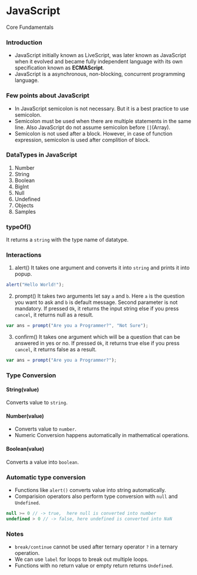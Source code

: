 # JavaScript
Core Fundamentals

### Introduction
* JavaScript initially known as LiveScript, was later known as JavaScript when it evolved and became fully independent language with its own specification known as **ECMAScript**.
* JavaScript is a asynchronous, non-blocking, concurrent programming language.

### Few points about JavaScript
* In JavaScript semicolon is not necessary. But it is a best practice to use semicolon.
* Semicolon must be used when there are multiple statements in the same line. Also JavaScript do not assume semicolon before `[]`(Array).  
* Semicolon is not used after a block. However, in case of function expression, semicolon is used after complition of block. 

### DataTypes in JavaScript
1) Number
2) String
3) Boolean
4) BigInt
5) Null
6) Undefined
7) Objects
8) Samples

### typeOf()
It returns a `string` with the type name of datatype.

### Interactions 
1) alert()
It takes one argument and converts it into `string` and prints it into popup.
```JavaScript
alert("Hello World!");
```
2) prompt()
It takes two arguments let say `a` and `b`. Here `a` is the question you want to ask and `b` is default message. Second parameter is not mandatory.
If pressed `Ok`, it returns the input string else if you press `cancel`, it returns null as a result.
```JavaScript
var ans = prompt("Are you a Programmer?", "Not Sure");
```
3) confirm()
It takes one argument which will be a question that can be answered in yes or no.
If pressed `Ok`, it returns true else if you press `cancel`, it returns false as a result.
```JavaScript
var ans = prompt("Are you a Programmer?");
```

### Type Conversion
#### String(value)
Converts value to `string`.

#### Number(value)
* Converts value to `number`.
* Numeric Conversion happens automatically in mathematical operations.

#### Boolean(value)
Converts a value into `boolean`.

### Automatic type conversion
* Functions like `alert()` converts value into string automatically.
* Comparision operators also perform type conversion with `null` and `Undefined`.
```JavaScript
null >= 0 // -> true,  here null is converted into number
undefined > 0 // -> false, here undefined is converted into NaN
```

### Notes
* `break/continue` cannot be used after ternary operator `?` in a ternary operation.
* We can use `label` for loops to break out multiple loops.
* Functions with no return value or empty return returns `Undefined`.

